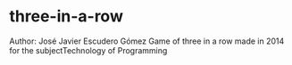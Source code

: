 # three-in-a-row
Author: José Javier Escudero Gómez
Game of three in a row made in 2014 for the subjectTechnology of Programming
